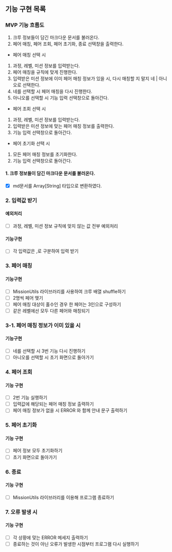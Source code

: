 ## 기능 구현 목록

### MVP 기능 흐름도

1. 크루 정보들이 담긴 마크다운 문서를 불러온다.
2. 페어 매칭, 페어 조회, 페어 초기화, 종료 선택창을 출력한다.

- 페어 매칭 선택 시

1. 과정, 레벨, 미션 정보를 입력받는다.
2. 페어 매칭을 규칙에 맞게 진행한다.
3. 입력받은 미션 정보에 이미 페어 매칭 정보가 있을 시, 다시 매칭할 지 말지 네 | 아니오로 선택한다.
4. 네를 선택할 시 페어 매칭을 다시 진행한다.
5. 아니오를 선택할 시 기능 입력 선택창으로 돌아간다.

- 페어 조회 선택 시

1. 과정, 레벨, 미션 정보를 입력받는다.
2. 입력받은 미션 정보에 맞는 페어 매칭 정보를 출력한다.
3. 기능 입력 선택창으로 돌아간다.

- 페어 초기화 선택 시

1. 모든 페어 매칭 정보를 초기화한다.
2. 기능 입력 선택창으로 돌아간다.

#### 1. 크루 정보들이 담긴 마크다운 문서를 불러온다.

- [x] md문서를 Array[String] 타입으로 변환하였다.

### 2. 입력값 받기

#### 예외처리

- [ ] 과정, 레벨, 미션 정보 규칙에 맞지 않는 값 전부 예외처리

#### 기능구현

- [ ] 각 입력값은 ,로 구분하여 입력 받기

### 3. 페어 매칭

#### 기능구현

- [ ] MissionUtils 라이브러리를 사용하여 크루 배열 shuffle하기
- [ ] 2명씩 페어 맺기
- [ ] 페어 매칭 대상이 홀수인 경우 한 페어는 3인으로 구성하기
- [ ] 같은 레벨에선 모두 다른 페어와 매칭되기

### 3-1. 페어 매칭 정보가 이미 있을 시

#### 기능구현

- [ ] 네를 선택할 시 3번 기능 다시 진행하기
- [ ] 아니오를 선택할 시 초기 화면으로 돌아가기

### 4. 페어 조회

#### 기능 구현

- [ ] 2번 기능 실행하기
- [ ] 입력값에 해당되는 페어 매칭 정보 출력하기
- [ ] 페어 매칭 정보가 없을 시 ERROR 와 함께 안내 문구 출력하기

### 5. 페어 초기화

#### 기능 구현

- [ ] 페어 정보 모두 초기화하기
- [ ] 초기 화면으로 돌아가기

### 6. 종료

#### 기능 구현

- [ ] MissionUtils 라이브러리를 이용해 프로그램 종료하기

### 7. 오류 발생 시

#### 기능 구현

- [ ] 각 상황에 맞는 ERROR 메세지 출력하기
- [ ] 종료하는 것이 아닌 오류가 발생한 시점부터 프로그램 다시 실행하기
